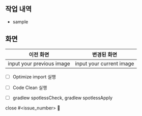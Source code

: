 ## 작업 내역
- sample

## 화면
|이전 화면|변경된 화면|
|---|---|
|input your previous image|input your current image|


- [ ] Optimize import 실행
- [ ] Code Clean 실행
- [ ] gradlew spotlessCheck, gradlew spotlessApply


close #<issue_number> 🦕
